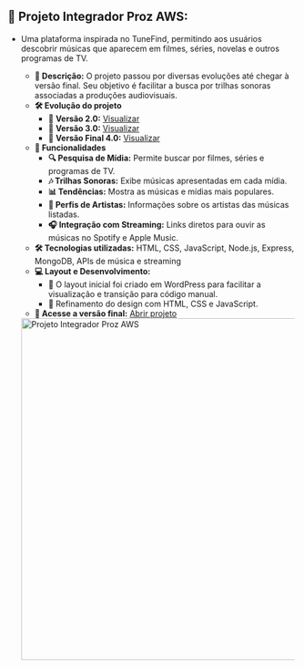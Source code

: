 <h2><strong>🎵 Projeto Integrador Proz AWS:</strong></h2>
<ul>
  <li>
    <p>Uma plataforma inspirada no TuneFind, permitindo aos usuários descobrir músicas que aparecem em filmes, séries, novelas e outros programas de TV.</p>
    <ul>
      <li><strong>📌 Descrição:</strong> O projeto passou por diversas evoluções até chegar à versão final. Seu objetivo é facilitar a busca por trilhas sonoras associadas a produções audiovisuais.</li>
      <li>
        <strong>🛠️ Evolução do projeto</strong>
        <ul>
          <li>📌 <strong>Versão 2.0:</strong> <a href="https://levyherc.github.io/Projeto-Integrador-Proz-AWS/3-Integrador-2.0/index.html" target="_blank" rel="noopener noreferrer">Visualizar</a></li>
          <li>📌 <strong>Versão 3.0:</strong> <a href="https://levyherc.github.io/Projeto-Integrador-Proz-AWS/4-Integrador-3.0/index.html" target="_blank" rel="noopener noreferrer">Visualizar</a></li>
          <li>🚀 <strong>Versão Final 4.0:</strong> <a href="https://levyherc.github.io/Projeto-Integrador-Proz-AWS/5-integrador-4.0-projeto-final/index.html" target="_blank" rel="noopener noreferrer">Visualizar</a></li>
        </ul>
      </li>
      <li>
        <strong>🚀 Funcionalidades</strong>
        <ul>
          <li><strong>🔍 Pesquisa de Mídia:</strong> Permite buscar por filmes, séries e programas de TV.</li>
          <li><strong>🎶 Trilhas Sonoras:</strong> Exibe músicas apresentadas em cada mídia.</li>
          <li><strong>📊 Tendências:</strong> Mostra as músicas e mídias mais populares.</li>
          <li><strong>🎤 Perfis de Artistas:</strong> Informações sobre os artistas das músicas listadas.</li>
          <li><strong>🎧 Integração com Streaming:</strong> Links diretos para ouvir as músicas no Spotify e Apple Music.</li>
        </ul>
      </li>
      <li><strong>🛠️ Tecnologias utilizadas:</strong> HTML, CSS, JavaScript, Node.js, Express, MongoDB, APIs de música e streaming</li>
      <li>
        <strong>💻 Layout e Desenvolvimento:</strong>
        <ul>
          <li>🔹 O layout inicial foi criado em WordPress para facilitar a visualização e transição para código manual.</li>
          <li>🔹 Refinamento do design com HTML, CSS e JavaScript.</li>
        </ul>
      </li>
      <li><strong>🔗 Acesse a versão final:</strong> <a href="https://levyherc.github.io/Projeto-Integrador-Proz-AWS/5-integrador-4.0-projeto-final/index.html" target="_blank" rel="noopener noreferrer">Abrir projeto</a></li>
    </ul>
  </li>
  <img src="https://github.com/user-attachments/assets/5ba35b1f-62b0-4e5f-b248-43c9814d0fcc" alt="Projeto Integrador Proz AWS" width="600">
</ul>
<br>
